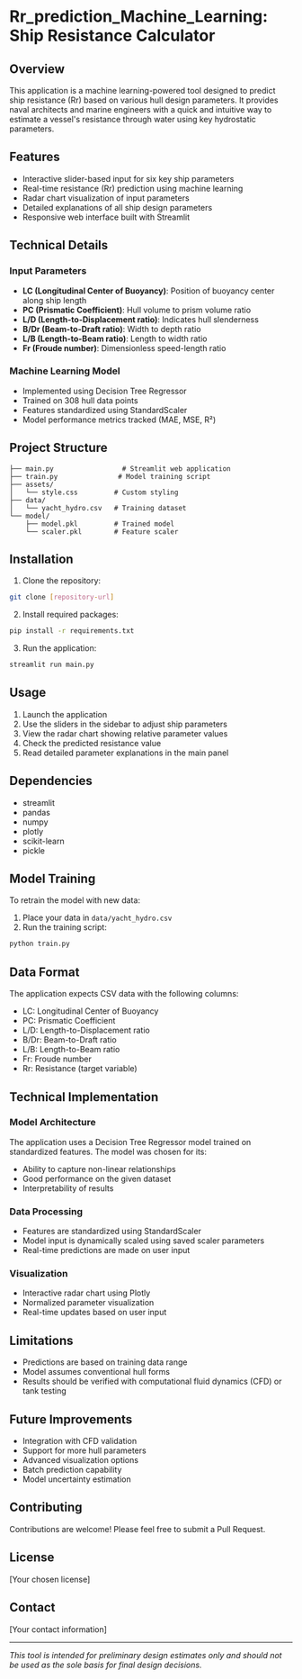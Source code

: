 # Rr_prediction_Machine_Learning: Ship Resistance Calculator

## Overview
This application is a machine learning-powered tool designed to predict ship resistance (Rr) based on various hull design parameters. It provides naval architects and marine engineers with a quick and intuitive way to estimate a vessel's resistance through water using key hydrostatic parameters.

## Features
- Interactive slider-based input for six key ship parameters
- Real-time resistance (Rr) prediction using machine learning
- Radar chart visualization of input parameters
- Detailed explanations of all ship design parameters
- Responsive web interface built with Streamlit

## Technical Details

### Input Parameters
- **LC (Longitudinal Center of Buoyancy)**: Position of buoyancy center along ship length
- **PC (Prismatic Coefficient)**: Hull volume to prism volume ratio
- **L/D (Length-to-Displacement ratio)**: Indicates hull slenderness
- **B/Dr (Beam-to-Draft ratio)**: Width to depth ratio
- **L/B (Length-to-Beam ratio)**: Length to width ratio
- **Fr (Froude number)**: Dimensionless speed-length ratio

### Machine Learning Model
- Implemented using Decision Tree Regressor
- Trained on 308 hull data points
- Features standardized using StandardScaler
- Model performance metrics tracked (MAE, MSE, R²)

## Project Structure
```
├── main.py                 # Streamlit web application
├── train.py               # Model training script
├── assets/
│   └── style.css         # Custom styling
├── data/
│   └── yacht_hydro.csv   # Training dataset
└── model/
    ├── model.pkl         # Trained model
    └── scaler.pkl        # Feature scaler
```

## Installation

1. Clone the repository:
```bash
git clone [repository-url]
```

2. Install required packages:
```bash
pip install -r requirements.txt
```

3. Run the application:
```bash
streamlit run main.py
```

## Usage

1. Launch the application
2. Use the sliders in the sidebar to adjust ship parameters
3. View the radar chart showing relative parameter values
4. Check the predicted resistance value
5. Read detailed parameter explanations in the main panel

## Dependencies
- streamlit
- pandas
- numpy
- plotly
- scikit-learn
- pickle

## Model Training

To retrain the model with new data:

1. Place your data in `data/yacht_hydro.csv`
2. Run the training script:
```bash
python train.py
```

## Data Format
The application expects CSV data with the following columns:
- LC: Longitudinal Center of Buoyancy
- PC: Prismatic Coefficient
- L/D: Length-to-Displacement ratio
- B/Dr: Beam-to-Draft ratio
- L/B: Length-to-Beam ratio
- Fr: Froude number
- Rr: Resistance (target variable)

## Technical Implementation

### Model Architecture
The application uses a Decision Tree Regressor model trained on standardized features. The model was chosen for its:
- Ability to capture non-linear relationships
- Good performance on the given dataset
- Interpretability of results

### Data Processing
- Features are standardized using StandardScaler
- Model input is dynamically scaled using saved scaler parameters
- Real-time predictions are made on user input

### Visualization
- Interactive radar chart using Plotly
- Normalized parameter visualization
- Real-time updates based on user input

## Limitations
- Predictions are based on training data range
- Model assumes conventional hull forms
- Results should be verified with computational fluid dynamics (CFD) or tank testing

## Future Improvements
- Integration with CFD validation
- Support for more hull parameters
- Advanced visualization options
- Batch prediction capability
- Model uncertainty estimation

## Contributing
Contributions are welcome! Please feel free to submit a Pull Request.

## License
[Your chosen license]

## Contact
[Your contact information]

---
*This tool is intended for preliminary design estimates only and should not be used as the sole basis for final design decisions.*

